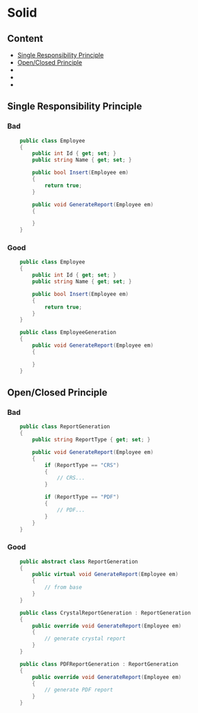 # Solid

## Content
- [Single Responsibility Principle](https://github.com/georgemarklow/georgemarklow/blob/main/notes/solid.md#single-responsibility-principle)
- [Open/Closed Principle](https://github.com/georgemarklow/georgemarklow/blob/main/notes/solid.md#openclosed-principle)
- []()
- []()
- []()

## Single Responsibility Principle

### Bad

```csharp
    public class Employee
    {
        public int Id { get; set; }
        public string Name { get; set; }

        public bool Insert(Employee em)
        {
            return true;
        }

        public void GenerateReport(Employee em)
        {

        }
    }
```

### Good

```csharp
    public class Employee
    {
        public int Id { get; set; }
        public string Name { get; set; }

        public bool Insert(Employee em)
        {
            return true;
        }
    }

    public class EmployeeGeneration
    {
        public void GenerateReport(Employee em)
        {

        }
    }
```

## Open/Closed Principle

### Bad
```csharp
    public class ReportGeneration
    {
        public string ReportType { get; set; }

        public void GenerateReport(Employee em)
        {
            if (ReportType == "CRS")
            {
                // CRS...
            }

            if (ReportType == "PDF")
            {
                // PDF...
            }
        }
    }
```

### Good
```csharp
    public abstract class ReportGeneration
    {
        public virtual void GenerateReport(Employee em)
        {
            // from base
        }
    }

    public class CrystalReportGeneration : ReportGeneration
    {
        public override void GenerateReport(Employee em)
        {
            // generate crystal report
        }
    }

    public class PDFReportGeneration : ReportGeneration
    {
        public override void GenerateReport(Employee em)
        {
            // generate PDF report
        }
    }
```
